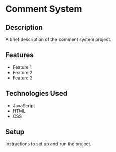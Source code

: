 # Comment System

## Description

A brief description of the comment system project.

## Features

- Feature 1
- Feature 2
- Feature 3

## Technologies Used

- JavaScript
- HTML
- CSS

## Setup

Instructions to set up and run the project.
